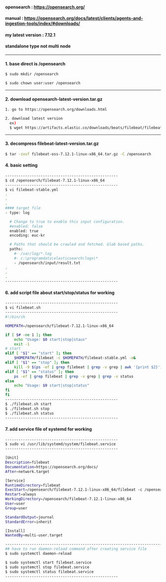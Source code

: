 #### opensearch : <https://opensearch.org/>
#### manual : <https://opensearch.org/docs/latest/clients/agents-and-ingestion-tools/index/#downloads/>
#### my latest version : 7.12.1
#### standalone type not multi node


* * *
#### 1. base direct is /opensearch
```bash
$ sudo mkdir /opensearch

$ sudo chown user:user /opensearch

```

* * *
#### 2. download opensearch-latest-version.tar.gz

```bash
1. go to https://opensearch.org/downloads.html

2. download latest version
  ex)
  $ wget https://artifacts.elastic.co/downloads/beats/filebeat/filebeat-oss-7.12.1-linux-x86_64.tar.gz

```

* * *
#### 3. decompress filebeat-latest-version.tar.gz

```bash
$ tar -zxvf filebeat-oss-7.12.1-linux-x86_64.tar.gz -C /opensearch

```


#### 4. basic setting
```bash
---------------------------------------------------
$ cd /opensearch/filebeat-7.12.1-linux-x86_64
---------------------------------------------------
$ vi filebeat-stable.yml
.
.
.
#### target file
- type: log

  # Change to true to enable this input configuration.
  #enabled: false
  enabled: true
  encoding: euc-kr

  # Paths that should be crawled and fetched. Glob based paths.
  paths:
    #- /var/log/*.log
    #- c:\programdata\elasticsearch\logs\*
    - /opensearch/input/result.txt
.
.
.
---------------------------------------------------

```

#### 6. add script file about start/stop/status for working
```bash
---------------------------------------------------
$ vi filebeat.sh
---------------------------------------------------
#!/bin/sh

HOMEPATH=/opensearch/filebeat-7.12.1-linux-x86_64

if [ $# -ne 1 ]; then
    echo "Usage: $0 start|stop|staus"
    exit -1
# start
elif [ "$1" == "start" ]; then
    $HOMEPATH/filebeat -c $HOMEPATH/filebeat-stable.yml -e&
elif [ "$1" == "stop" ]; then
    kill -9 $(ps -ef | grep filebeat | grep -v grep | awk '{print $2}')
elif [ "$1" == "status" ]; then
    ps -ef | grep filebeat | grep -v grep | grep -v status
else
    echo "Usage: $0 start|stop|status"
fi
fi
---------------------------------------------------
$ ./filebeat.sh start
$ ./filebeat.sh stop
$ ./filebeat.sh status
---------------------------------------------------
```

#### 7. add service file of systemd for working
```bash
---------------------------------------------------
$ sudo vi /usr/lib/systemd/system/filebeat.service
---------------------------------------------------

[Unit]
Description=filebeat
Documentation=https://opensearch.org/docs/
After=network.target

[Service]
RuntimeDirectory=filebeat
ExecStart=/opensearch/filebeat-7.12.1-linux-x86_64/filebeat -c /opensearch/filebeat-7.12.1-linux-x86_64/filebeat-stable.yml
Restart=always
WorkingDirectory=/opensearch/filebeat-7.12.1-linux-x86_64
User=user
Group=user

StandardOutput=journal
StandardError=inherit

[Install]
WantedBy=multi-user.target

-----------------------------------------------------------------------------------------
## have to run daemon-reload command after creating service file
$ sudo systemctl daemon-reload

$ sudo systemctl start filebeat.service
$ sudo systemctl stop filebeat.service
$ sudo systemctl status filebeat.service
---------------------------------------------------
```


